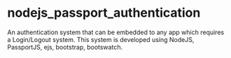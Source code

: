 # nodejs_passport_authentication
An authentication system that can be embedded to any app which requires a Login/Logout system. 
This system is developed using NodeJS, PassportJS, ejs, bootstrap, bootswatch.
